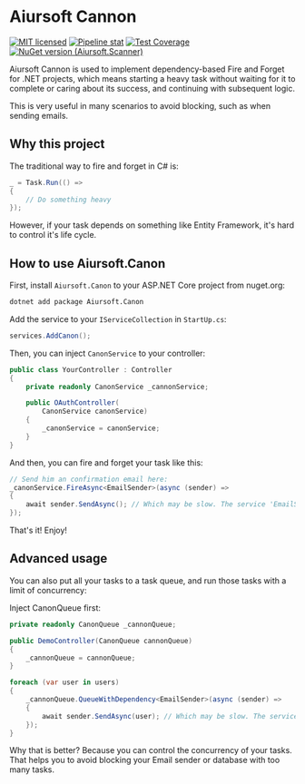 # Aiursoft Cannon

[![MIT licensed](https://img.shields.io/badge/license-MIT-blue.svg)](https://gitlab.aiursoft.cn/aiursoft/canon/-/blob/master/LICENSE)
[![Pipeline stat](https://gitlab.aiursoft.cn/aiursoft/canon/badges/master/pipeline.svg)](https://gitlab.aiursoft.cn/aiursoft/canon/-/pipelines)
[![Test Coverage](https://gitlab.aiursoft.cn/aiursoft/canon/badges/master/coverage.svg)](https://gitlab.aiursoft.cn/aiursoft/canon/-/pipelines)
[![NuGet version (Aiursoft.Scanner)](https://img.shields.io/nuget/v/Aiursoft.Canon.svg)](https://www.nuget.org/packages/Aiursoft.Canon/)

Aiursoft Cannon is used to implement dependency-based Fire and Forget for .NET projects, which means starting a heavy task without waiting for it to complete or caring about its success, and continuing with subsequent logic.

This is very useful in many scenarios to avoid blocking, such as when sending emails.

## Why this project

The traditional way to fire and forget in C# is:

```csharp
_ = Task.Run(() =>
{
    // Do something heavy
});
```

However, if your task depends on something like Entity Framework, it's hard to control it's life cycle.

## How to use Aiursoft.Canon

First, install `Aiursoft.Canon` to your ASP.NET Core project from nuget.org:

```bash
dotnet add package Aiursoft.Canon
```

Add the service to your `IServiceCollection` in `StartUp.cs`:

```csharp
services.AddCanon();
```

Then, you can inject `CanonService` to your controller:

```csharp
public class YourController : Controller
{
    private readonly CanonService _cannonService;

    public OAuthController(
        CanonService canonService)
    {
        _canonService = canonService;
    }
}
```

And then, you can fire and forget your task like this:


```csharp
// Send him an confirmation email here:
_canonService.FireAsync<EmailSender>(async (sender) =>
{
    await sender.SendAsync(); // Which may be slow. The service 'EmailSender' will be available to use.
});
```

That's it! Enjoy!

## Advanced usage

You can also put all your tasks to a task queue, and run those tasks with a limit of concurrency:

Inject CanonQueue first:

```csharp
private readonly CanonQueue _cannonQueue;

public DemoController(CanonQueue cannonQueue)
{
    _cannonQueue = cannonQueue;
}
```

```csharp
foreach (var user in users)
{
    _cannonQueue.QueueWithDependency<EmailSender>(async (sender) =>
    {
        await sender.SendAsync(user); // Which may be slow. The service 'EmailSender' will be available to use.
    });
}
```

Why that is better? Because you can control the concurrency of your tasks. That helps you to avoid blocking your Email sender or database with too many tasks.
